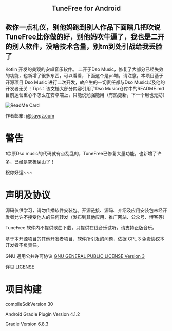 <h2 align="center" style="font-weight: 600">TuneFree for Android</h2>

<h2>教你一点礼仪，别他妈跑到别人作品下面瞎几把吹说TuneFree比你做的好，别他妈吹牛逼了，我也是二开的别人软件，没啥技术含量，别tm到处引战给我丢脸了 </h2>



Kotlin 开发的美观的安卓音乐软件。
二开于Dso Music，修复了大部分已经失效的功能，也新增了很多东西，可以看看，下面这个是pc端。请注意，本项目基于开源项目 Dso Music 进行二次开发，故产生的一切责任都与Dso Music以及他的开发者无关！Tips：该文档大部分内容引用了Dso Musicr仓库中的README.md  目前运营重心不怎么在安卓端上，只能说勉强能用（有热更新，下一个用也无妨）

![ReadMe Card](https://github-readme-stats.vercel.app/api/pin/?username=GSQZ&repo=TuneFrgee&theme=vue)  

作者邮箱: i@sayqz.com

# 警告

❗🙃原Dso music的代码就有点乱乱的，TuneFree已修复大量功能，也新增了许多，已经是究极屎山了！


祝你好运~~~

# 声明及协议

源码仅供学习，请勿传播软件安装包。开源链接、源码、介绍及应用安装包未经开发者允许不接受他人的任何转发（发布到其他应用、推广网站、公众号、博客等）

TuneFree 软件内不提供歌曲下载，只提供在线音乐试听，请支持正版音乐。

基于本开源项目的其他开发者项目、软件所引发的问题，依据 GPL 3 免责协议本开发者不负责任。

GNU 通用公共许可协议 [GNU GENERAL PUBLIC LICENSE Version 3](http://www.gnu.org/licenses/gpl-3.0.html)

详见 [LICENSE](https://github.com/Moriafly/DsoMusic/blob/master/LICENSE)


# 项目构建

compileSdkVersion 30

Android Gradle Plugin Version 4.1.2

Gradle Version 6.8.3
